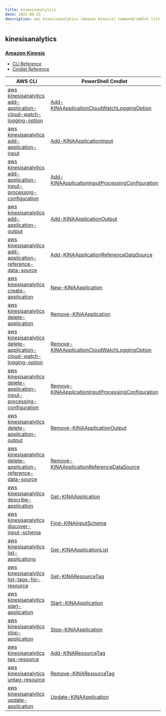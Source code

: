 ```yaml
---
title: kinesisanalytics
date: 2022-09-25
description: aws kinesisanalytics (Amazon Kinesis) command/cmdlet list.
---
```


## kinesisanalytics

### [Amazon Kinesis](https://aws.amazon.com/kinesis/)

* [CLI Reference](https://docs.aws.amazon.com/cli/latest/reference/kinesisanalytics/index.html)
* [Cmdlet Reference](https://docs.aws.amazon.com/powershell/latest/reference/items/Amazon_Kinesis_Analytics_cmdlets.html)

|AWS CLI|PowerShell Cmdlet|
|----|----|
|[aws kinesisanalytics add-application-cloud-watch-logging-option](https://docs.aws.amazon.com/cli/latest/reference/kinesisanalytics/add-application-cloud-watch-logging-option.html)|[Add-KINAApplicationCloudWatchLoggingOption](https://docs.aws.amazon.com/powershell/latest/reference/items/Add-KINAApplicationCloudWatchLoggingOption.html)|
|[aws kinesisanalytics add-application-input](https://docs.aws.amazon.com/cli/latest/reference/kinesisanalytics/add-application-input.html)|[Add-KINAApplicationInput](https://docs.aws.amazon.com/powershell/latest/reference/items/Add-KINAApplicationInput.html)|
|[aws kinesisanalytics add-application-input-processing-configuration](https://docs.aws.amazon.com/cli/latest/reference/kinesisanalytics/add-application-input-processing-configuration.html)|[Add-KINAApplicationInputProcessingConfiguration](https://docs.aws.amazon.com/powershell/latest/reference/items/Add-KINAApplicationInputProcessingConfiguration.html)|
|[aws kinesisanalytics add-application-output](https://docs.aws.amazon.com/cli/latest/reference/kinesisanalytics/add-application-output.html)|[Add-KINAApplicationOutput](https://docs.aws.amazon.com/powershell/latest/reference/items/Add-KINAApplicationOutput.html)|
|[aws kinesisanalytics add-application-reference-data-source](https://docs.aws.amazon.com/cli/latest/reference/kinesisanalytics/add-application-reference-data-source.html)|[Add-KINAApplicationReferenceDataSource](https://docs.aws.amazon.com/powershell/latest/reference/items/Add-KINAApplicationReferenceDataSource.html)|
|[aws kinesisanalytics create-application](https://docs.aws.amazon.com/cli/latest/reference/kinesisanalytics/create-application.html)|[New-KINAApplication](https://docs.aws.amazon.com/powershell/latest/reference/items/New-KINAApplication.html)|
|[aws kinesisanalytics delete-application](https://docs.aws.amazon.com/cli/latest/reference/kinesisanalytics/delete-application.html)|[Remove-KINAApplication](https://docs.aws.amazon.com/powershell/latest/reference/items/Remove-KINAApplication.html)|
|[aws kinesisanalytics delete-application-cloud-watch-logging-option](https://docs.aws.amazon.com/cli/latest/reference/kinesisanalytics/delete-application-cloud-watch-logging-option.html)|[Remove-KINAApplicationCloudWatchLoggingOption](https://docs.aws.amazon.com/powershell/latest/reference/items/Remove-KINAApplicationCloudWatchLoggingOption.html)|
|[aws kinesisanalytics delete-application-input-processing-configuration](https://docs.aws.amazon.com/cli/latest/reference/kinesisanalytics/delete-application-input-processing-configuration.html)|[Remove-KINAApplicationInputProcessingConfiguration](https://docs.aws.amazon.com/powershell/latest/reference/items/Remove-KINAApplicationInputProcessingConfiguration.html)|
|[aws kinesisanalytics delete-application-output](https://docs.aws.amazon.com/cli/latest/reference/kinesisanalytics/delete-application-output.html)|[Remove-KINAApplicationOutput](https://docs.aws.amazon.com/powershell/latest/reference/items/Remove-KINAApplicationOutput.html)|
|[aws kinesisanalytics delete-application-reference-data-source](https://docs.aws.amazon.com/cli/latest/reference/kinesisanalytics/delete-application-reference-data-source.html)|[Remove-KINAApplicationReferenceDataSource](https://docs.aws.amazon.com/powershell/latest/reference/items/Remove-KINAApplicationReferenceDataSource.html)|
|[aws kinesisanalytics describe-application](https://docs.aws.amazon.com/cli/latest/reference/kinesisanalytics/describe-application.html)|[Get-KINAApplication](https://docs.aws.amazon.com/powershell/latest/reference/items/Get-KINAApplication.html)|
|[aws kinesisanalytics discover-input-schema](https://docs.aws.amazon.com/cli/latest/reference/kinesisanalytics/discover-input-schema.html)|[Find-KINAInputSchema](https://docs.aws.amazon.com/powershell/latest/reference/items/Find-KINAInputSchema.html)|
|[aws kinesisanalytics list-applications](https://docs.aws.amazon.com/cli/latest/reference/kinesisanalytics/list-applications.html)|[Get-KINAApplicationList](https://docs.aws.amazon.com/powershell/latest/reference/items/Get-KINAApplicationList.html)|
|[aws kinesisanalytics list-tags-for-resource](https://docs.aws.amazon.com/cli/latest/reference/kinesisanalytics/list-tags-for-resource.html)|[Get-KINAResourceTag](https://docs.aws.amazon.com/powershell/latest/reference/items/Get-KINAResourceTag.html)|
|[aws kinesisanalytics start-application](https://docs.aws.amazon.com/cli/latest/reference/kinesisanalytics/start-application.html)|[Start-KINAApplication](https://docs.aws.amazon.com/powershell/latest/reference/items/Start-KINAApplication.html)|
|[aws kinesisanalytics stop-application](https://docs.aws.amazon.com/cli/latest/reference/kinesisanalytics/stop-application.html)|[Stop-KINAApplication](https://docs.aws.amazon.com/powershell/latest/reference/items/Stop-KINAApplication.html)|
|[aws kinesisanalytics tag-resource](https://docs.aws.amazon.com/cli/latest/reference/kinesisanalytics/tag-resource.html)|[Add-KINAResourceTag](https://docs.aws.amazon.com/powershell/latest/reference/items/Add-KINAResourceTag.html)|
|[aws kinesisanalytics untag-resource](https://docs.aws.amazon.com/cli/latest/reference/kinesisanalytics/untag-resource.html)|[Remove-KINAResourceTag](https://docs.aws.amazon.com/powershell/latest/reference/items/Remove-KINAResourceTag.html)|
|[aws kinesisanalytics update-application](https://docs.aws.amazon.com/cli/latest/reference/kinesisanalytics/update-application.html)|[Update-KINAApplication](https://docs.aws.amazon.com/powershell/latest/reference/items/Update-KINAApplication.html)|

